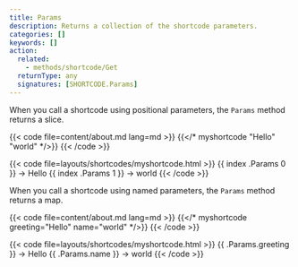 ```yaml
---
title: Params
description: Returns a collection of the shortcode parameters.
categories: []
keywords: []
action:
  related:
    - methods/shortcode/Get
  returnType: any
  signatures: [SHORTCODE.Params]
---
```


When you call a shortcode using positional parameters, the `Params` method returns a slice.

{{< code file=content/about.md lang=md >}}
{{</* myshortcode "Hello" "world" */>}}
{{< /code >}}

{{< code file=layouts/shortcodes/myshortcode.html  >}}
{{ index .Params 0 }} → Hello
{{ index .Params 1 }} → world
{{< /code >}}

When you call a shortcode using named parameters, the `Params` method returns a map.

{{< code file=content/about.md lang=md >}}
{{</* myshortcode greeting="Hello" name="world" */>}}
{{< /code >}}

{{< code file=layouts/shortcodes/myshortcode.html  >}}
{{ .Params.greeting }} → Hello
{{ .Params.name }} → world
{{< /code >}}
